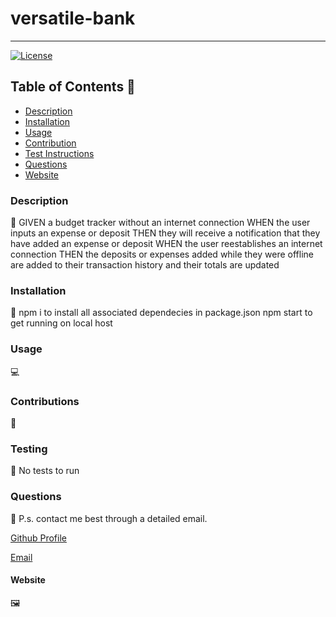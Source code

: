 
  # versatile-bank
_____
  [![License](https://img.shields.io/badge/License-MIT-brightgreen.svg)](https://opensource.org/licenses/MIT)

  ## Table of Contents 🔎
  - [Description](#description)
  - [Installation](#installation)
  - [Usage](#usage)
  - [Contribution](#contributions)
  - [Test Instructions](#testing)
  - [Questions](#questions)
  - [Website](#website)

  ### Description
  📖
    GIVEN a budget tracker without an internet connection
    WHEN the user inputs an expense or deposit
    THEN they will receive a notification that they have added an expense or deposit
    WHEN the user reestablishes an internet connection
    THEN the deposits or expenses added while they were offline are added to their transaction history and their totals are updated


  ### Installation

  💾
    npm i to install all associated dependecies in package.json
    npm start to get running on local host

  ### Usage

  💻


  ### Contributions

  🔗
    

  ### Testing
  
  🧪
    No tests to run

  ### Questions 
  📨
    P.s. contact me best through a detailed email.

  [Github Profile](https://github.com/moonman9)

  [Email](mailto:zzepold97@gmail.com)
  
  #### Website
  🖼️


